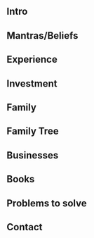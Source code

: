 ## Intro
## Mantras/Beliefs
## Experience
## Investment
## Family
  ## Family Tree
## Businesses
## Books
## Problems to solve
## Contact

